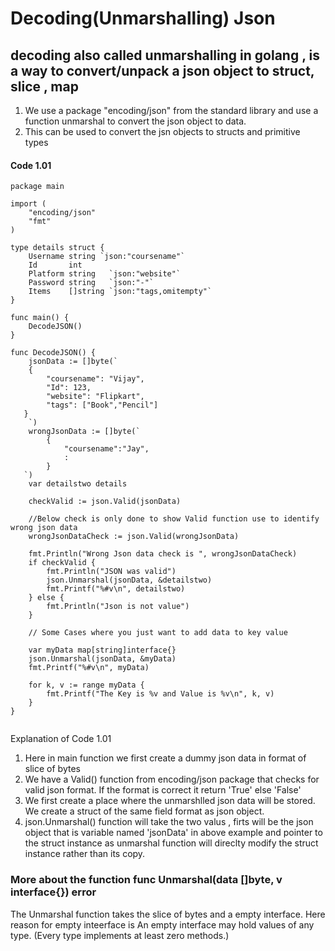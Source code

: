 # Decoding(Unmarshalling) Json

## decoding also called unmarshalling in golang , is a way to convert/unpack a json object to struct, slice , map

1. We use a package "encoding/json" from the standard library and use a function unmarshal to convert the json object to data.
2. This can be used to convert the jsn objects to structs and primitive types

#### Code 1.01

```
package main

import (
	"encoding/json"
	"fmt"
)

type details struct {
	Username string `json:"coursename"`
	Id       int
	Platform string   `json:"website"`
	Password string   `json:"-"`
	Items    []string `json:"tags,omitempty"`
}

func main() {
	DecodeJSON()
}

func DecodeJSON() {
	jsonData := []byte(`
	{
		"coursename": "Vijay",
		"Id": 123,
		"website": "Flipkart",
		"tags": ["Book","Pencil"]
   }
	`)
	wrongJsonData := []byte(`
        {
            "coursename":"Jay",
            :
        }
   `)
	var detailstwo details

	checkValid := json.Valid(jsonData)

	//Below check is only done to show Valid function use to identify wrong json data
	wrongJsonDataCheck := json.Valid(wrongJsonData)

	fmt.Println("Wrong Json data check is ", wrongJsonDataCheck)
	if checkValid {
		fmt.Println("JSON was valid")
		json.Unmarshal(jsonData, &detailstwo)
		fmt.Printf("%#v\n", detailstwo)
	} else {
		fmt.Println("Json is not value")
	}

	// Some Cases where you just want to add data to key value

	var myData map[string]interface{}
	json.Unmarshal(jsonData, &myData)
	fmt.Printf("%#v\n", myData)

	for k, v := range myData {
		fmt.Printf("The Key is %v and Value is %v\n", k, v)
	}
}


```

Explanation of Code 1.01

1. Here in main function we first create a dummy json data in format of slice of bytes
2. We have a Valid() function from encoding/json package that checks for valid json format. If the format is correct it return 'True' else 'False'
3. We first create a place where the unmarshlled json data will be stored. We create a struct of the same field format as json object.
4. json.Unmarshal() function will take the two valus , firts will be the json object that is variable named 'jsonData' in above example and pointer to the struct instance as unmarshal function will direclty modify the struct instance rather than its copy.

### More about the function func Unmarshal(data []byte, v interface{}) error

The Unmarshal function takes the slice of bytes and a empty interface. Here reason for empty inteerface is An empty interface may hold values of any type. (Every type implements at least zero methods.)
